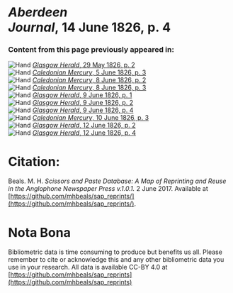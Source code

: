# *Aberdeen Journal*, 14 June 1826, p. 4  
  
### Content from this page previously appeared in:  
![Hand](http://scissorsandpaste.net/wp-content/uploads/2017/06/smallhandpointer.png) [*Glasgow Herald*, 29 May 1826, p. 2](https://mhbeals.github.io/sap_html/Glasgow-Herald/Glasgow-Herald-29-May-1826-p-2)  
![Hand](http://scissorsandpaste.net/wp-content/uploads/2017/06/smallhandpointer.png) [*Caledonian Mercury*, 5 June 1826, p. 3](https://mhbeals.github.io/sap_html/Caledonian-Mercury/Caledonian-Mercury-5-June-1826-p-3)  
![Hand](http://scissorsandpaste.net/wp-content/uploads/2017/06/smallhandpointer.png) [*Caledonian Mercury*, 8 June 1826, p. 2](https://mhbeals.github.io/sap_html/Caledonian-Mercury/Caledonian-Mercury-8-June-1826-p-2)  
![Hand](http://scissorsandpaste.net/wp-content/uploads/2017/06/smallhandpointer.png) [*Caledonian Mercury*, 8 June 1826, p. 3](https://mhbeals.github.io/sap_html/Caledonian-Mercury/Caledonian-Mercury-8-June-1826-p-3)  
![Hand](http://scissorsandpaste.net/wp-content/uploads/2017/06/smallhandpointer.png) [*Glasgow Herald*, 9 June 1826, p. 1](https://mhbeals.github.io/sap_html/Glasgow-Herald/Glasgow-Herald-9-June-1826-p-1)  
![Hand](http://scissorsandpaste.net/wp-content/uploads/2017/06/smallhandpointer.png) [*Glasgow Herald*, 9 June 1826, p. 2](https://mhbeals.github.io/sap_html/Glasgow-Herald/Glasgow-Herald-9-June-1826-p-2)  
![Hand](http://scissorsandpaste.net/wp-content/uploads/2017/06/smallhandpointer.png) [*Glasgow Herald*, 9 June 1826, p. 4](https://mhbeals.github.io/sap_html/Glasgow-Herald/Glasgow-Herald-9-June-1826-p-4)  
![Hand](http://scissorsandpaste.net/wp-content/uploads/2017/06/smallhandpointer.png) [*Caledonian Mercury*, 10 June 1826, p. 3](https://mhbeals.github.io/sap_html/Caledonian-Mercury/Caledonian-Mercury-10-June-1826-p-3)  
![Hand](http://scissorsandpaste.net/wp-content/uploads/2017/06/smallhandpointer.png) [*Glasgow Herald*, 12 June 1826, p. 2](https://mhbeals.github.io/sap_html/Glasgow-Herald/Glasgow-Herald-12-June-1826-p-2)  
![Hand](http://scissorsandpaste.net/wp-content/uploads/2017/06/smallhandpointer.png) [*Glasgow Herald*, 12 June 1826, p. 4](https://mhbeals.github.io/sap_html/Glasgow-Herald/Glasgow-Herald-12-June-1826-p-4)  


# Citation: 

Beals. M. H. *Scissors and Paste Database: A Map of Reprinting and Reuse in the Anglophone Newspaper Press v.1.0.1.* 2 June 2017. Available at [https://github.com/mhbeals/sap_reprints/](https://github.com/mhbeals/sap_reprints/). 

# Nota Bona

Bibliometric data is time consuming to produce but benefits us all. Please remember to cite or acknowledge this and any other bibliometric data you use in your research. All data is available CC-BY 4.0 at [https://github.com/mhbeals/sap_reprints](https://github.com/mhbeals/sap_reprints)